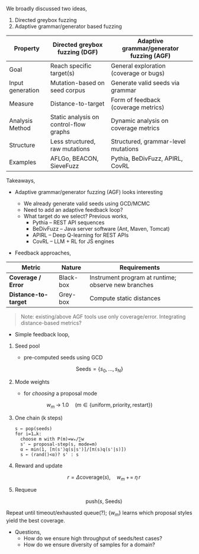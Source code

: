 We broadly discussed two ideas,

1. Directed greybox fuzzing
2. Adaptive grammar/generator based fuzzing

| Property         | Directed greybox fuzzing (DGF)         | Adaptive grammar/generator fuzzing (AGF) |
| ---------------- | -------------------------------------- | ---------------------------------------- |
| Goal             | Reach specific target(s)               | General exploration (coverage or bugs)   |
| Input generation | Mutation-based on seed corpus          | Generate valid seeds via grammar         |
| Measure          | Distance-to-target                     | Form of feedback (coverage metrics)      |
| Analysis Method  | Static analysis on control-flow graphs | Dynamic analysis on coverage metrics     |
| Structure        | Less structured, raw mutations         | Structured, grammar-level mutations      |
| Examples         | AFLGo, BEACON, SieveFuzz               | Pythia, BeDivFuzz, APIRL, CovRL          |

Takeaways,

- Adaptive grammar/generator fuzzing (AGF) looks interesting

  - We already generate valid seeds using GCD/MCMC
  - Need to add an adaptive feedback loop?
  - What target do we select? Previous works,
    - Pythia – REST API sequences
    - BeDivFuzz – Java server software (Ant, Maven, Tomcat)
    - APIRL – Deep Q-learning for REST APIs
    - CovRL – LLM + RL for JS engines

- Feedback approaches,

| Metric                 | Nature    | Requirements                                        |
| ---------------------- | --------- | --------------------------------------------------- |
| **Coverage / Error**   | Black-box | Instrument program at runtime; observe new branches |
| **Distance-to-target** | Grey-box  | Compute static distances                            |

> Note: existing/above AGF tools use only coverage/error. Integrating distance-based metrics?

- Simple feedback loop,

1. Seed pool

   - pre-computed seeds using GCD

$$
\text{Seeds} = \{s_0,…,s_N\}
$$

2. Mode weights

   - for _choosing_ a proposal mode

$$
w_m \;→\;1.0\quad(m\in\{\text{uniform},\text{priority},\text{restart}\})
$$

3. One chain (k steps)

   ```text
   s ← pop(seeds)
   for i=1…k:
     choose m with P(m)=wₘ/∑w
     s' ← proposal-step(s, mode=m)
     α ← min(1, [π(s')q(s|s')]/[π(s)q(s'|s)])
     s ← (rand()<α)? s' : s
   ```

4. Reward and update

   $$
   r = \Delta\text{coverage}(s),\quad w_m \;+\!=\;\eta\,r
   $$

5. Requeue

   $$
   \text{push}(s,\;\text{Seeds})
   $$

Repeat until timeout/exhausted queue(?); $\{w_m\}$ learns which proposal styles yield the best coverage.

- Questions,
  - How do we ensure high throughput of seeds/test cases?
  - How do we ensure diversity of samples for a domain?
